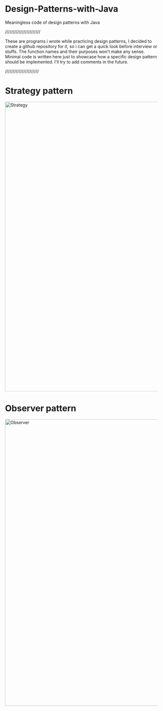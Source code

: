 # Design-Patterns-with-Java
Meaningless code of design patterns with Java


///////////////////////

These are programs i wrote while practicing design patterns, I decided to create
a github repository for it, so i can get a quick look before interview or stuffs.
The function names and their purposes won't make any sense. Minimal code is written
here just to showcase how a specific design pattern should be implemented. I'll try to
add comments in the future.

//////////////////////


# Strategy pattern

<img width="954" alt="Strategy" src="https://user-images.githubusercontent.com/12571556/104594924-0ee97580-569c-11eb-87b7-394e1bcc9159.png">

# Observer pattern

<img width="944" alt="Observer" src="https://user-images.githubusercontent.com/12571556/104604944-1878da80-56a8-11eb-9289-5dca7af0b3dd.png">




